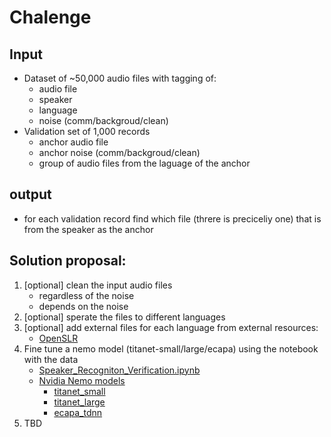 # Chalenge
## Input
- Dataset of ~50,000 audio files with tagging of:
  - audio file
  - speaker
  - language
  - noise (comm/backgroud/clean)
- Validation set of 1,000 records
  - anchor audio file
  - anchor noise (comm/backgroud/clean)
  - group of audio files from the laguage of the anchor
 
## output
- for each validation record find which file (threre is preciceliy one) that is from the speaker as the anchor


## Solution proposal:

1. [optional] clean the input audio files
   - regardless of the noise
   - depends on the noise
2. [optional] sperate the files to different languages
3. [optional] add external files for each language from external resources:
   - [OpenSLR](https://openslr.org/resources.php)
5. Fine tune a nemo model (titanet-small/large/ecapa) using the notebook with the data
   - [Speaker_Recogniton_Verification.ipynb](https://colab.research.google.com/github/NVIDIA/NeMo/blob/main/tutorials/speaker_tasks/Speaker_Identification_Verification.ipynb)
   - [Nvidia Nemo models](https://catalog.ngc.nvidia.com/models?filters=&orderBy=scoreDESC&query=speaker%20recognition)
     - [titanet_small](https://catalog.ngc.nvidia.com/orgs/nvidia/teams/nemo/models/titanet_small)
     - [titanet_large](https://catalog.ngc.nvidia.com/orgs/nvidia/teams/nemo/models/titanet_large)
     - [ecapa_tdnn](https://catalog.ngc.nvidia.com/orgs/nvidia/teams/nemo/models/ecapa_tdnn)
6. TBD
